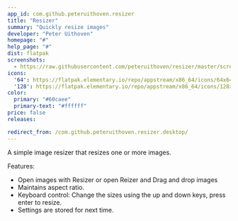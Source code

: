 ```yaml
---
app_id: com.github.peteruithoven.resizer
title: "Resizer"
summary: "Quickly resize images"
developer: "Peter Uithoven"
homepage: "#"
help_page: "#"
dist: flatpak
screenshots:
  - https://raw.githubusercontent.com/peteruithoven/resizer/master/screenshot-6-image.png
icons:
  '64': https://flatpak.elementary.io/repo/appstream/x86_64/icons/64x64/com.github.peteruithoven.resizer.png
  '128': https://flatpak.elementary.io/repo/appstream/x86_64/icons/128x128/com.github.peteruithoven.resizer.png
color:
  primary: "#60caee"
  primary-text: "#ffffff"
price: false
releases:

redirect_from: /com.github.peteruithoven.resizer.desktop/
---
```


<p>A simple image resizer that resizes one or more images.</p>
<p>Features:</p>
<ul>
<li>Open images with Resizer or open Reizer and Drag and drop images</li>
<li>Maintains aspect ratio.</li>
<li>Keyboard control: Change the sizes using the up and down keys, press enter to resize.</li>
<li>Settings are stored for next time.</li>
</ul>